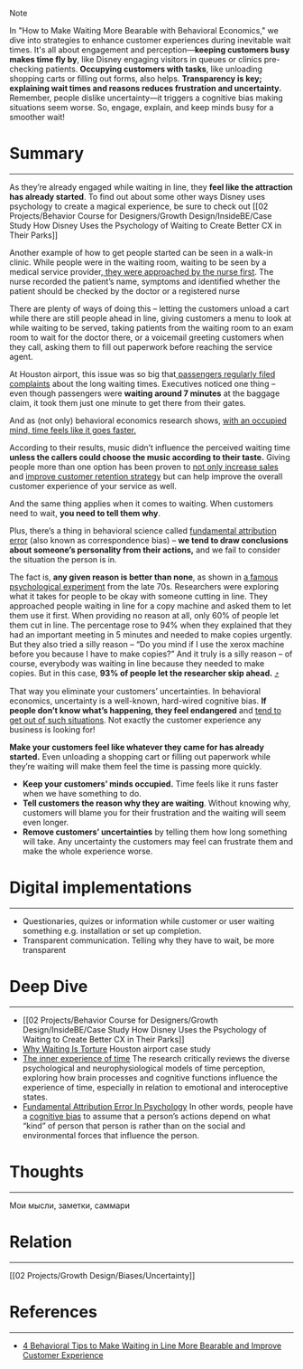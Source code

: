 > [!note]
> In "How to Make Waiting More Bearable with Behavioral Economics," we dive into strategies to enhance customer experiences during inevitable wait times. It's all about engagement and perception—**keeping customers busy makes time fly by**, like Disney engaging visitors in queues or clinics pre-checking patients. **Occupying customers with tasks**, like unloading shopping carts or filling out forms, also helps. **Transparency is key; explaining wait times and reasons reduces frustration and uncertainty.** Remember, people dislike uncertainty—it triggers a cognitive bias making situations seem worse. So, engage, explain, and keep minds busy for a smoother wait!


# Summary
---
As they’re already engaged while waiting in line, they **feel like the attraction has already started**. To find out about some other ways Disney uses psychology to create a magical experience, be sure to check out [[02 Projects/Behavior Course for Designers/Growth Design/InsideBE/Case Study How Disney Uses the Psychology of Waiting to Create Better CX in Their Parks]]

Another example of how to get people started can be seen in a walk-in clinic. While people were in the waiting room, waiting to be seen by a medical service provider,[ they were approached by the nurse first](https://citeseerx.ist.psu.edu/viewdoc/download?doi=10.1.1.487.3938&rep=rep1&type=pdf). The nurse recorded the patient’s name, symptoms and identified whether the patient should be checked by the doctor or a registered nurse

There are plenty of ways of doing this – letting the customers unload a cart while there are still people ahead in line, giving customers a menu to look at while waiting to be served, taking patients from the waiting room to an exam room to wait for the doctor there, or a voicemail greeting customers when they call, asking them to fill out paperwork before reaching the service agent.

At Houston airport, this issue was so big that[ passengers regularly filed complaints](https://www.nytimes.com/2012/08/19/opinion/sunday/why-waiting-in-line-is-torture.html) about the long waiting times. Executives noticed one thing – even though passengers were **waiting around 7 minutes** at the baggage claim, it took them just one minute to get there from their gates. 

And as (not only) behavioral economics research shows, [with an occupied mind, time feels like it goes faster.](https://www.ncbi.nlm.nih.gov/pmc/articles/PMC2685813/)

According to their results, music didn’t influence the perceived waiting time **unless the callers could choose the music according to their taste.** Giving people more than one option has been proven to [not only increase sales ](http://web.missouri.edu/~segerti/capstone/SingleOptionAversion.pdf)and [improve customer retention strategy](https://insidebe.com/articles/tips-to-increase-customer-retention-part-1/) but can help improve the overall customer experience of your service as well.

And the same thing applies when it comes to waiting. When customers need to wait, **you need to tell them why**.

Plus, there’s a thing in behavioral science called [fundamental attribution error](https://www.simplypsychology.org/fundamental-attribution.html) (also known as correspondence bias) – **we tend to draw conclusions about someone’s personality from their actions,** and we fail to consider the situation the person is in. 

The fact is, **any given reason is better than none**, as shown in [a famous psychological experiment](https://psycnet.apa.org/record/1979-23568-001) from the late 70s. Researchers were exploring what it takes for people to be okay with someone cutting in line. They approached people waiting in line for a copy machine and asked them to let them use it first. 
 When providing no reason at all, only 60% of people let them cut in line. The percentage rose to 94% when they explained that they had an important meeting in 5 minutes and needed to make copies urgently. 
But they also tried a silly reason – “Do you mind if I use the xerox machine before you because I have to make copies?” And it truly is a silly reason – of course, everybody was waiting in line because they needed to make copies. But in this case, **93% of people let the researcher skip ahead.** [⤴️](https://omnivore.app/me/https-insidebe-com-articles-make-waiting-more-bearable-18d309a05d4#ef793a42-088d-474d-99b0-7acff82164b0)  

That way you eliminate your customers’ uncertainties. In behavioral economics, uncertainty is a well-known, hard-wired cognitive bias. **If people don’t know what’s happening, they feel endangered** and [tend to get out of such situations](https://www.behavioraleconomics.com/resources/mini-encyclopedia-of-be/ambiguity-uncertainty-aversion/). Not exactly the customer experience any business is looking for!

**Make your customers feel like whatever they came for has already started.** Even unloading a shopping cart or filling out paperwork while they’re waiting will make them feel the time is passing more quickly.
* **Keep your customers’ minds occupied.** Time feels like it runs faster when we have something to do.
* **Tell customers the reason why they are waiting**. Without knowing why, customers will blame you for their frustration and the waiting will seem even longer.
* **Remove customers’ uncertainties** by telling them how long something will take. Any uncertainty the customers may feel can frustrate them and make the whole experience worse.

# Digital implementations
---
- Questionaries, quizes or information while customer or user waiting something e.g. installation or set up completion.
- Transparent communication. Telling why they have to wait, be more transparent 

# Deep Dive
---
- [[02 Projects/Behavior Course for Designers/Growth Design/InsideBE/Case Study How Disney Uses the Psychology of Waiting to Create Better CX in Their Parks]]
- [Why Waiting Is Torture](https://www.nytimes.com/2012/08/19/opinion/sunday/why-waiting-in-line-is-torture.html) Houston airport case study
- [The inner experience of time](https://www.ncbi.nlm.nih.gov/pmc/articles/PMC2685813/) The research critically reviews the diverse psychological and neurophysiological models of time perception, exploring how brain processes and cognitive functions influence the experience of time, especially in relation to emotional and interoceptive states.
- [Fundamental Attribution Error In Psychology](https://www.simplypsychology.org/fundamental-attribution.html) In other words, people have a [cognitive bias](https://www.simplypsychology.org/cognitive-bias.html) to assume that a person’s actions depend on what “kind” of person that person is rather than on the social and environmental forces that influence the person.



# Thoughts
---
Мои мысли, заметки, саммари


# Relation 
---
[[02 Projects/Growth Design/Biases/Uncertainty]] 

# References
---
- [4 Behavioral Tips to Make Waiting in Line More Bearable and Improve Customer Experience](https://insidebe.com/articles/make-waiting-more-bearable/)
